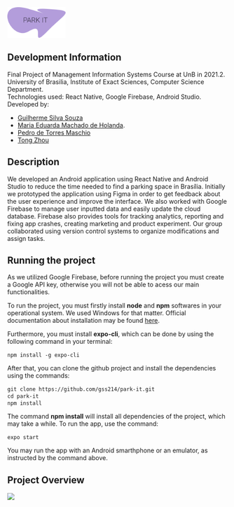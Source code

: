 <img src="https://github.com/gss214/park-it/blob/main/assets/app_logo.png" height="70">

## Development Information
Final Project of Management Information Systems Course at UnB in 2021.2. \
University of Brasilia, Institute of Exact Sciences, Computer Science Department. \
Technologies used: React Native, Google Firebase, Android Studio. \
Developed by: 
- [Guilherme Silva Souza](https://github.com/gss214) 
- [Maria Eduarda Machado de Holanda](https://github.com/dudaholandah). 
- [Pedro de Torres Maschio](https://github.com/pedro-maschio)
- [Tong Zhou](https://github.com/Tong00020) 

## Description

We developed an Android application using React Native and Android Studio to reduce the time needed to find a parking space in Brasília. Initially we prototyped the application using Figma in order to get feedback about the user experience and improve the interface. We also worked with Google Firebase to manage user inputted data and easily update the cloud database. Firebase also provides tools for tracking analytics, reporting and fixing app crashes, creating marketing and product experiment. Our group collaborated using version control systems to organize modifications and assign tasks.

## Running the project

As we utilized Google Firebase, before running the project you must create a Google API key, otherwise you will not be able to acess our main functionalities. 

To run the project, you must firstly install **node** and **npm** softwares in your operational system. We used Windows for that matter. Official documentation about installation may be found [here](https://nodejs.org/en/download/).

Furthermore, you must install **expo-cli**, which can be done by using the following command in your terminal:
```
npm install -g expo-cli
```

After that, you can clone the github project and install the dependencies using the commands:

```
git clone https://github.com/gss214/park-it.git
cd park-it
npm install
```

The command **npm install** will install all dependencies of the project, which may take a while. To run the app, use the command:

```
expo start
```

You may run the app with an Android smarthphone or an emulator, as instructed by the command above.

## Project Overview

 <img src="assets/park-it-overview.gif" width='500'>